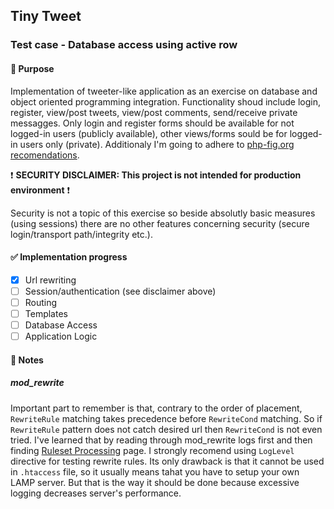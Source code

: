 ## Tiny Tweet
### Test case - Database access using active row
#### :pushpin: Purpose
Implementation of tweeter-like application as an exercise on database and object oriented programming integration. Functionality shoud include login, register, view/post tweets, view/post comments, send/receive private messagges. Only login and register forms should be available for not logged-in users (publicly available), other views/forms sould be for logged-in users only (private). Additionaly I'm going to adhere to [php-fig.org recomendations](https://www.php-fig.org).

:exclamation: **SECURITY DISCLAIMER: This project is not intended for production environment** :exclamation:

Security is not a topic of this exercise so beside absolutly basic measures (using sessions) there are no other features concerning security (secure login/transport path/integrity etc.).

#### :white_check_mark: Implementation progress

- [x] Url rewriting
- [ ] Session/authentication (see disclaimer above)
- [ ] Routing
- [ ] Templates
- [ ] Database Access
- [ ] Application Logic

#### :paperclip: Notes

##### mod_rewrite
Important part to remember is that, contrary to the order of placement, `RewriteRule` matching takes precedence before `RewriteCond` matching. So if `RewriteRule` pattern does not catch desired url then `RewriteCond` is not even tried. I've learned that by reading through mod_rewrite logs first and then finding [Ruleset Processing](https://httpd.apache.org/docs/2.4/rewrite/tech.html#InternalRuleset) page. I strongly recomend using `LogLevel` directive for testing rewrite rules. Its only drawback is that it cannot be used in `.htaccess` file, so it usually means tahat you have to setup your own LAMP server. But that is the way it should be done because excessive logging decreases server's performance.
